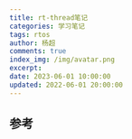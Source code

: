 ```yaml
---
title: rt-thread笔记
categories: 学习笔记
tags: rtos
author: 杨超
comments: true
index_img: /img/avatar.png
excerpt: 
date: 2023-06-01 10:00:00
updated: 2022-06-01 20:00:00
---
```










## 参考
[^1]: <rt-thread内核指南>